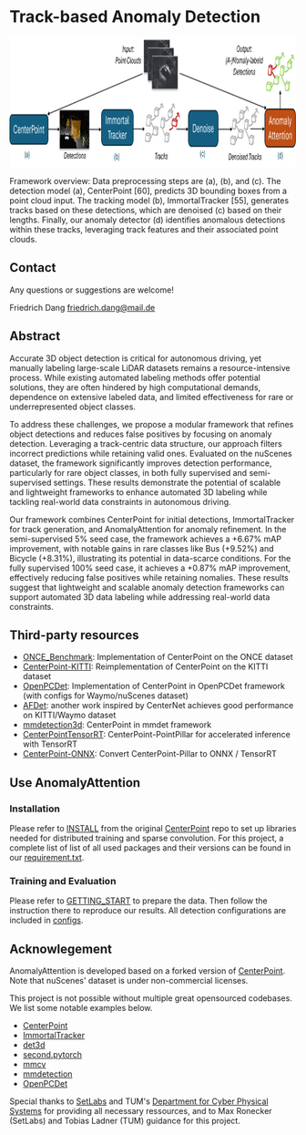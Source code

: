 # Track-based Anomaly Detection

<p align="center"> <img src='docs/teaser.png' align="center" height="230px"> </p>

Framework overview: Data preprocessing steps are (a), (b), and (c). The detection model (a), CenterPoint [60], predicts 3D bounding boxes from a point cloud input. The tracking model (b), ImmortalTracker [55], generates tracks based on these detections, which are denoised (c) based on their lengths. Finally, our anomaly detector (d) identifies anomalous detections within these tracks, leveraging track features and their associated point clouds.

## Contact
Any questions or suggestions are welcome!

Friedrich Dang [friedrich.dang@mail.de](mailto:friedrich.dang@mail.de)

## Abstract

Accurate 3D object detection is critical for autonomous driving, yet manually labeling large-scale LiDAR datasets remains a resource-intensive process. While existing automated labeling methods offer potential solutions, they are often hindered by high computational demands, dependence on extensive labeled data, and limited effectiveness for rare or underrepresented object classes.

To address these challenges, we propose a modular framework that refines object detections and reduces false positives by focusing on anomaly detection. Leveraging a track-centric data structure, our approach filters incorrect predictions while retaining valid ones. Evaluated on the nuScenes dataset, the framework significantly improves detection performance, particularly for rare object classes, in both fully supervised and semi-supervised settings. These results demonstrate the potential of scalable and lightweight frameworks to enhance automated 3D labeling while tackling real-world data constraints in autonomous driving.

Our framework combines CenterPoint for initial detections, ImmortalTracker for track generation, and AnomalyAttention for anomaly refinement. In the semi-supervised 5% seed case, the framework achieves a +6.67% mAP improvement, with notable gains in rare classes like Bus (+9.52%) and Bicycle (+8.31%), illustrating its potential in data-scarce conditions. For the fully supervised 100% seed case, it achieves a +0.87% mAP improvement, effectively reducing false positives while retaining nomalies. These results suggest that lightweight and scalable anomaly detection frameworks can support automated 3D data labeling while addressing real-world data constraints.

## Third-party resources

- [ONCE_Benchmark](https://github.com/PointsCoder/ONCE_Benchmark): Implementation of CenterPoint on the ONCE dataset
- [CenterPoint-KITTI](https://github.com/tianweiy/CenterPoint-KITTI): Reimplementation of CenterPoint on the KITTI dataset
- [OpenPCDet](https://github.com/open-mmlab/OpenPCDet): Implementation of CenterPoint in OpenPCDet framework (with configs for Waymo/nuScenes dataset)
- [AFDet](https://arxiv.org/abs/2006.12671): another work inspired by CenterNet achieves good performance on KITTI/Waymo dataset
- [mmdetection3d](https://github.com/open-mmlab/mmdetection3d/tree/master/configs/centerpoint): CenterPoint in mmdet framework
- [CenterPointTensorRT](https://github.com/Abraham423/CenterPointTensorRT): CenterPoint-PointPillar for accelerated inference with TensorRT
- [CenterPoint-ONNX](https://github.com/CarkusL/CenterPoint): Convert CenterPoint-Pillar to ONNX / TensorRT

## Use AnomalyAttention

### Installation

Please refer to [INSTALL](docs/INSTALL.md) from the original [CenterPoint](https://github.com/tianweiy/CenterPoint) repo to set up libraries needed for distributed training and sparse convolution. For this project, a complete list of list of all used packages and their versions can be found in our [requirement.txt](./requirements.txt).

### Training and Evaluation

Please refer to [GETTING_START](docs/GETTING_START.md) to prepare the data. Then follow the instruction there to reproduce our results. All detection configurations are included in [configs](configs).

## Acknowlegement

AnomalyAttention is developed based on a forked version of [CenterPoint](https://github.com/tianweiy/CenterPoint). Note that nuScenes' dataset is under non-commercial licenses.

This project is not possible without multiple great opensourced codebases. We list some notable examples below.

* [CenterPoint](https://github.com/tianweiy/CenterPoint)
* [ImmortalTracker](https://github.com/esdolo/ImmortalTracker)
* [det3d](https://github.com/poodarchu/det3d)
* [second.pytorch](https://github.com/traveller59/second.pytorch)
* [mmcv](https://github.com/open-mmlab/mmcv)
* [mmdetection](https://github.com/open-mmlab/mmdetection)
* [OpenPCDet](https://github.com/open-mmlab/OpenPCDet)

Special thanks to [SetLabs](https://www.setlabs.de/) and TUM's [Department for Cyber Physical Systems](https://www.ce.cit.tum.de/cps/home/) for providing all necessary ressources, and to Max Ronecker (SetLabs) and Tobias Ladner (TUM) guidance for this project.
